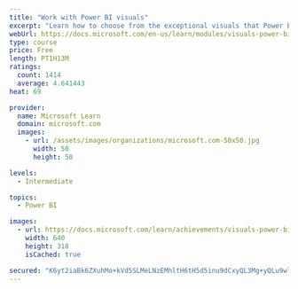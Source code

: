 ```yaml
---
title: "Work with Power BI visuals"
excerpt: "Learn how to choose from the exceptional visuals that Power BI makes available to you. Formatting visuals will direct the user’s attention to exactly where you want it, while helping to make the visual easier to read and interpret. You will also learn about how to use key performance indicators (KPIs)."
webUrl: https://docs.microsoft.com/en-us/learn/modules/visuals-power-bi/
type: course
price: Free
length: PT1H13M
ratings:
  count: 1414
  average: 4.641443
heat: 69

provider:
  name: Microsoft Learn
  domain: microsoft.com
  images:
    - url: /assets/images/organizations/microsoft.com-50x50.jpg
      width: 50
      height: 50

levels:
  - Intermediate

topics:
  - Power BI

images:
  - url: https://docs.microsoft.com/learn/achievements/visuals-power-bi-social.png
    width: 640
    height: 318
    isCached: true

secured: "K6yt2iaBk6ZXuhMo+kVd5SLMeLNzEMhltH6tH5d5inu9dCxyQL3Mg+yQLu9wlBJhZ6DW06cdRHXcGeqWz9rXguVLPxqtRIvVn/cVrlaYy2PIqVQFG7ikRn3N6DHvY129KU6iQbpwd5xdq7YI4pNULB+pvOV+NmiBjlg8RCIKBMdiUU+G3PiJ+IrqsykNd3MiNl24iaKDO54xRQ5gUEm5+hY7atCMzRT0AY5YoqhfrMwEKsHuGv57gULpOhb+VeKV3xOlIJPp44VcelN7MrBAiXjyqK7gPwyQlgfi91cua2xAum39TXAaYHtneRsj5RriNqi8zpWy85qIq3NfYlf43w0uFSk4fJyWrPqtputjtwere+JIX5PgFNK12gpJWWluEMLkHJf+LLmSGiHBeOKAv0lG66rJr8VmUpTMmBZU1Sc=;TqtV0F6TNQQEIfMbS0CDUQ=="
---
```


